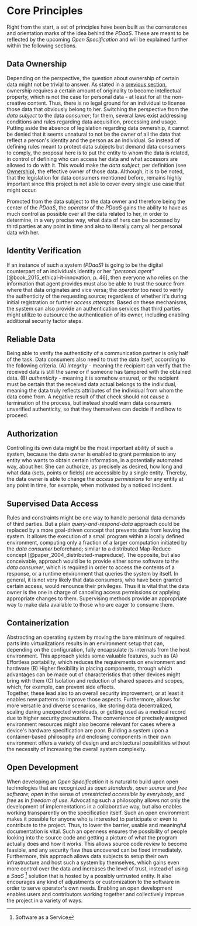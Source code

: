 Core Principles
==========================================



Right from the start, a set of principles have been built as the cornerstones and orientation marks
of the idea behind the *PDaaS*. These are meant to be reflected by the upcoming *Open Specification* 
and will be explained further within the following sections.



## Data Ownership

Depending on the perspective, the question about ownership of certain data might not be trivial to 
answer. As stated in a [previous section](#digital-identity-personal-data-and-ownership), ownership 
requires a certain amount of originality to become intellectual property, which is not the case for 
personal data - at least for all the non-creative content. Thus, there is no legal ground for an 
individual to license those data that obviously belong to her. Switching the perspective from the 
*data subject* to the data *consumer*; for them, several laws exist addressing conditions and rules 
regarding data acquisition, processing and usage.
Putting aside the absence of legislation regarding data ownership, it cannot be denied that it seems 
unnatural to not be the owner of all the data that reflect a person's identity and the person as an 
individual. So instead of defining rules meant to protect data subjects but demand data consumers to 
comply, the proposal here is to put the entity to whom the data is related, in control of defining 
who can access her data and what accessors are allowed to do with it. This would make the 
*data subject*, per definition (see [Ownership](#def-ownership)), the effective owner of those data. 
Although, it is to be noted, that the legislation for data consumers mentioned before, remains 
highly important since this project is not able to cover every single use case that might occur.

Promoted from the data subject to the data owner and therefore being the center of the *PDaaS*, the 
*operator* of the *PDaaS* gains the ability to have as much control as possible over all the data 
related to her, in order to determine, in a very precise way, what data of hers can be accessed by 
third parties at any point in time and also to literally carry all her personal data with her. 



## Identity Verification

If an instance of such a system *(PDaaS)* is going to be the digital counterpart of an individuals 
identity or her *"personal agent"* [@book_2015_ethical-it-innovation, p. 46], then everyone who 
relies on the information that agent provides must also be able to trust the source from where that 
data originates and vice versa; the *operator* too need to verify the authenticity of the requesting
source; regardless of whether it's during initial registration or further *access attempts*.
Based on these mechanisms, the system can also provide an authentication services that third parties 
might utilize to outsource the authentication of its owner, including enabling additional security 
factor steps.



## Reliable Data

Being able to verify the authenticity of a communication partner is only half of the task. Data 
consumers also need to trust the data itself, according to the following criteria. (A) *integrity* - 
meaning the recipient can verify that the received data is still the same or if someone has tampered 
with the obtained data. (B) *authenticity* - meaning it is somehow ensured, or the recipient must be 
certain that the received data actual belongs to the individual, meaning the data truly reflects 
attributes of the individual from whom the data come from. A negative result of that check should 
not cause a termination of the process, but instead should warn data consumers unverified 
authenticity, so that they themselves can decide if and how to proceed. 
 


## Authorization

Controlling its own data might be the most important ability of such a system, because the data 
owner is enabled to grant permission to any entity who wants to obtain certain information, in a 
potentially automated way, about her. She can authorize, as precisely as desired, how long and what 
data (sets, points or fields) are accessible by a single entity. Thereby, the data owner is able to 
change the *access permissions* for any entity at any point in time, for example, when motivated by 
a noticed incident. 



## Supervised Data Access

Rules and constraints might be one way to handle personal data demands of third parties. But a plain 
*query-and-respond-data* approach could be replaced by a more goal-driven concept that prevents data 
from leaving the system. It allows the execution of a small program within a locally defined 
environment, computing only a fraction of a larger computation initiated by the *data consumer* 
beforehand; similar to a distributed Map-Reduce concept [@paper_2004_distributed-mapreduce]. The 
opposite, but also conceivable, approach would be to provide either some software to the 
*data consumer*, which is required in order to access the contents of a response, or a runtime 
environment that queries the system by itself.
In general, it is not very likely that data consumers, who have been granted certain access, would 
renounce their privileges. Thus it is vital that the data owner is the one in charge of canceling 
access permissions or applying appropriate changes to them. Supervising methods provide an 
appropriate way to make data available to those who are eager to consume them. 



## Containerization

Abstracting an operating system by moving the bare minimum of required parts into virtualizations
results in an environment setup that can, depending on the configuration, fully encapsulate its 
internals from the host environment. This approach yields some valuable features, such as
(A) Effortless portability, which reduces the requirements on environment and hardware
(B) Higher flexibility in placing components, through which advantages can be made out of 
    characteristics that other devices might bring with them
(C) Isolation and reduction of shared spaces and scopes, which, for example, can prevent side 
    effects.  
Together, these lead also to an overall security improvement, or at least it enables new patterns to 
improve those aspects. Furthermore, allows for more versatile and diverse scenarios, like storing 
data decentralized, scaling during unexpected workloads, or getting used as a medical record due to 
higher security precautions. The convenience of precisely assigned environment resources might also 
become relevant for cases where a device's hardware specification are poor. Building a system upon a 
container-based philosophy and enclosing components in their own environment offers a variety of 
design and architectural possibilities without the necessity of increasing the overall system 
complexity.



## Open Development

When developing an *Open Specification* it is natural to build upon open technologies that are 
recognized as *open standards*, *open source* and *free software*; *open* in the sense of 
*unrestricted accessible by everybody*, and *free* as in *freedom of use*.
Advocating such a philosophy allows not only the development of implementations in a collaborative 
way, but also enables working transparently on the specification itself. Such an open environment 
makes it possible for anyone who is interested to participate or even to contribute to the project. 
Thus, to lower the barrier, usable and meaningful documentation is vital. Such an openness ensures 
the possibility of people looking into the source code and getting a picture of what the program 
actually does and how it works. This allows source code review to become feasible, and any security 
flaw thus uncovered can be fixed immediately.
Furthermore, this approach allows data subjects to setup their own infrastructure and host such a 
system by themselves, which gains even more control over the data and increases the level of trust, 
instead of using a *SaaS* [^app_saas] solution that is hosted by a possibly untrusted entity. It 
also encourages any kind of adjustments or customization to the software in order to serve 
operator's own needs.
Enabling an open development enables users and contributors working together and collectively 
improve the project in a variety of ways.



[^app_saas]: Software as a Service

